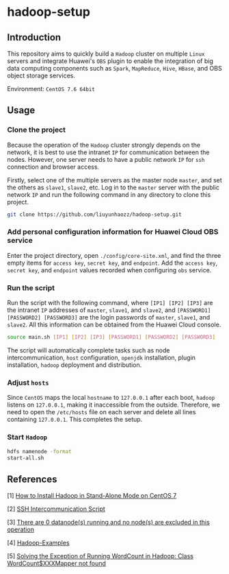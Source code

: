 # hadoop-setup

## Introduction

This repository aims to quickly build a `Hadoop` cluster on multiple `Linux` servers and integrate Huawei's `OBS` plugin to enable the integration of big data computing components such as `Spark`, `MapReduce`, `Hive`, `HBase`, and OBS object storage services.

Environment: `CentOS 7.6 64bit`

## Usage

### Clone the project

Because the operation of the `Hadoop` cluster strongly depends on the network, it is best to use the intranet `IP` for communication between the nodes. However, one server needs to have a public network `IP` for `ssh` connection and browser access.

Firstly, select one of the multiple servers as the master node `master`, and set the others as `slave1`, `slave2`, etc. Log in to the `master` server with the public network `IP` and run the following command in any directory to clone this project.

```sh
git clone https://github.com/liuyunhaozz/hadoop-setup.git
```

### Add personal configuration information for Huawei Cloud OBS service

Enter the project directory, open `./config/core-site.xml`, and find the three empty items for `access key`, `secret key`, and `endpoint`. Add the `access key`, `secret key`, and `endpoint` values recorded when configuring `obs` service.

### Run the script

Run the script with the following command, where `[IP1] [IP2] [IP3]` are the intranet `IP` addresses of `master`, `slave1`, and `slave2`, and `[PASSWORD1] [PASSWORD2] [PASSWORD3]` are the login passwords of `master`, `slave1`, and `slave2`. All this information can be obtained from the Huawei Cloud console.

```sh
source main.sh [IP1] [IP2] [IP3] [PASSWORD1] [PASSWORD2] [PASSWORD3]
```

The script will automatically complete tasks such as node intercommunication, `host` configuration, `openjdk` installation, plugin installation, `hadoop` deployment and distribution.

### Adjust `hosts`

Since `CentOS` maps the local `hostname` to `127.0.0.1` after each boot, `hadoop` listens on `127.0.0.1`, making it inaccessible from the outside. Therefore, we need to open the `/etc/hosts` file on each server and delete all lines containing `127.0.0.1`. This completes the setup.

### Start `Hadoop`

```sh
hdfs namenode -format 
start-all.sh
```

## References

[1] [How to Install Hadoop in Stand-Alone Mode on CentOS 7](https://www.vultr.com/docs/how-to-install-hadoop-in-stand-alone-mode-on-centos-7/)

[2] [SSH Intercommunication Script](https://blog.csdn.net/qq_19344391/article/details/116325172)

[3] [There are 0 datanode(s) running and no node(s) are excluded in this operation](https://stackoverflow.com/quest//ions/26545524/there-are-0-datanodes-running-and-no-nodes-are-excluded-in-this-operation)

[4] [Hadoop-Examples](https://github.com/Coursal/Hadoop-Examples)

[5] [Solving the Exception of Running WordCount in Hadoop: Class WordCount$XXXMapper not found](https://blog.csdn.net/difffate/article/details/78759376)
